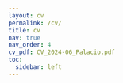 ```yaml
---
layout: cv
permalink: /cv/
title: cv
nav: true
nav_order: 4
cv_pdf: CV_2024-06_Palacio.pdf
toc:
  sidebar: left
---
```

